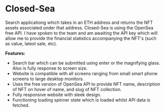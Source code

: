 # Closed-Sea

Search applicationg which takes in an ETH address and returns the NFT assets associated under that address. Closed-Sea is using the OpenSea free API. I have spoken to the team and
am awaiting the API key which will allow me to provide the financial statistics accompanying the NFT's (such as value, latest sale, etc). 

**Features:**

  - Search bar which can be submitted using enter or the magnifying glass. Also is fully response to screen size.
  - Website is compatible with all screens ranging from small smart phone screens to large desktop monitors.
  - Uses the free version of OpenSea API to provide NFT name, description of NFT on hover of name, and slug of NFT collection.
  - Fully responsive website with sleek design.
  - Functioning loading spinner state which is loaded whilst API data is fetched.
